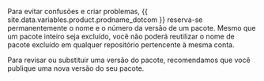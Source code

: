 Para evitar confusões e criar problemas, {{ site.data.variables.product.prodname_dotcom }} reserva-se permanentemente o nome e o número da versão de um pacote. Mesmo que um pacote inteiro seja excluído, você não poderá reutilizar o nome de pacote excluído em qualquer repositório pertencente à mesma conta.

Para revisar ou substituir uma versão do pacote, recomendamos que você publique uma nova versão do seu pacote.

